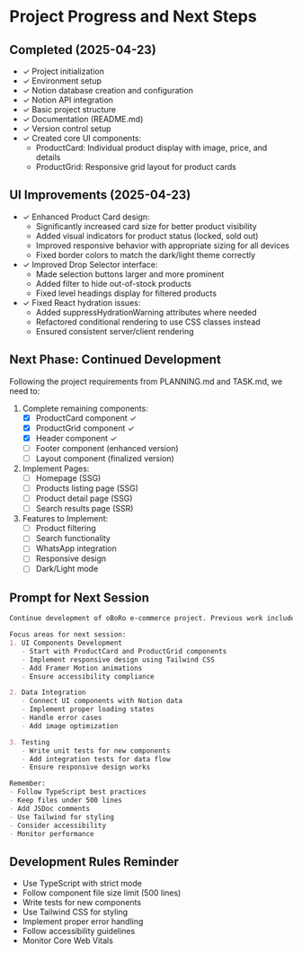 # Project Progress and Next Steps

## Completed (2025-04-23)
- ✓ Project initialization
- ✓ Environment setup
- ✓ Notion database creation and configuration
- ✓ Notion API integration
- ✓ Basic project structure
- ✓ Documentation (README.md)
- ✓ Version control setup
- ✓ Created core UI components:
   - ProductCard: Individual product display with image, price, and details
   - ProductGrid: Responsive grid layout for product cards

## UI Improvements (2025-04-23)
- ✓ Enhanced Product Card design:
   - Significantly increased card size for better product visibility
   - Added visual indicators for product status (locked, sold out)
   - Improved responsive behavior with appropriate sizing for all devices
   - Fixed border colors to match the dark/light theme correctly
- ✓ Improved Drop Selector interface:
   - Made selection buttons larger and more prominent
   - Added filter to hide out-of-stock products
   - Fixed level headings display for filtered products
- ✓ Fixed React hydration issues:
   - Added suppressHydrationWarning attributes where needed
   - Refactored conditional rendering to use CSS classes instead
   - Ensured consistent server/client rendering

## Next Phase: Continued Development
Following the project requirements from PLANNING.md and TASK.md, we need to:

1. Complete remaining components:
   - [x] ProductCard component ✓
   - [x] ProductGrid component ✓
   - [x] Header component ✓
   - [ ] Footer component (enhanced version)
   - [ ] Layout component (finalized version)

2. Implement Pages:
   - [ ] Homepage (SSG)
   - [ ] Products listing page (SSG)
   - [ ] Product detail page (SSG)
   - [ ] Search results page (SSR)

3. Features to Implement:
   - [ ] Product filtering
   - [ ] Search functionality
   - [ ] WhatsApp integration
   - [ ] Responsive design
   - [ ] Dark/Light mode

## Prompt for Next Session

```markdown
Continue development of oBoRo e-commerce project. Previous work includes Notion API integration and basic setup. 

Focus areas for next session:
1. UI Components Development
   - Start with ProductCard and ProductGrid components
   - Implement responsive design using Tailwind CSS
   - Add Framer Motion animations
   - Ensure accessibility compliance

2. Data Integration
   - Connect UI components with Notion data
   - Implement proper loading states
   - Handle error cases
   - Add image optimization

3. Testing
   - Write unit tests for new components
   - Add integration tests for data flow
   - Ensure responsive design works

Remember:
- Follow TypeScript best practices
- Keep files under 500 lines
- Add JSDoc comments
- Use Tailwind for styling
- Consider accessibility
- Monitor performance
```

## Development Rules Reminder
- Use TypeScript with strict mode
- Follow component file size limit (500 lines)
- Write tests for new components
- Use Tailwind CSS for styling
- Implement proper error handling
- Follow accessibility guidelines
- Monitor Core Web Vitals
